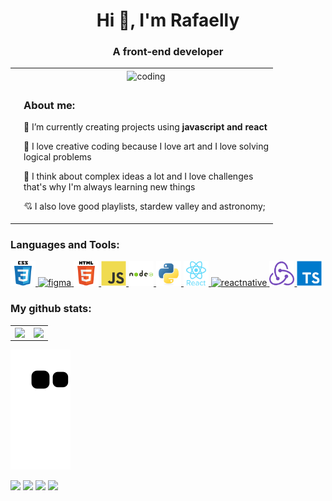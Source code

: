 <h1 align="center">Hi 👋, I'm Rafaelly</h1>
<h3 align="center">A front-end developer </h3>
<center>
  <table>
    <tr>
 <td>
</td>

<td align="center">
<img align="center" alt="coding" width="400" src="https://cdnb.artstation.com/p/assets/images/images/031/653/819/original/pixel-jeff-witch.gif?1604239834">
</td>

</tr>
    <tr>
    <td>
    </td>
      <td>
      <h3 align="left">About me:</h3>
        <p> 🌙 I’m currently creating projects using <b>javascript and react</b> </p>
        <p> 🌟 I love creative coding because I love art and I love solving <br>logical problems </p>
        <p> 🔭 I think about complex ideas a lot and I love challenges <br> that's why I'm always learning new things </p>
        <p> 💘 I also love good playlists, stardew valley and astronomy; </p>
</td>
    </tr>
  </table>
</center>

<h3 align="left">Languages and Tools:</h3>
<p> <a href="https://www.w3schools.com/css/" target="_blank" rel="noreferrer"> <img src="https://raw.githubusercontent.com/devicons/devicon/master/icons/css3/css3-original-wordmark.svg" alt="css3" width="40" height="40"/> </a> </a> <a href="https://www.figma.com/" target="_blank" rel="noreferrer"> <img src="https://www.vectorlogo.zone/logos/figma/figma-icon.svg" alt="figma" width="40" height="40"/> </a> <a href="https://www.w3.org/html/" target="_blank" rel="noreferrer"> <img src="https://raw.githubusercontent.com/devicons/devicon/master/icons/html5/html5-original-wordmark.svg" alt="html5" width="40" height="40"/> </a> <a href="https://developer.mozilla.org/en-US/docs/Web/JavaScript" target="_blank" rel="noreferrer"> <img src="https://raw.githubusercontent.com/devicons/devicon/master/icons/javascript/javascript-original.svg" alt="javascript" width="40" height="40"/> </a> <a href="https://nodejs.org" target="_blank" rel="noreferrer"> <img src="https://raw.githubusercontent.com/devicons/devicon/master/icons/nodejs/nodejs-original-wordmark.svg" alt="nodejs" width="40" height="40"/> </a> 
<a href="https://www.python.org" target="_blank" rel="noreferrer"> <img src="https://raw.githubusercontent.com/devicons/devicon/master/icons/python/python-original.svg" alt="python" width="40" height="40"/> </a> <a href="https://reactjs.org/" target="_blank" rel="noreferrer"> <img src="https://raw.githubusercontent.com/devicons/devicon/master/icons/react/react-original-wordmark.svg" alt="react" width="40" height="40"/> </a> <a href="https://reactnative.dev/" target="_blank" rel="noreferrer"> <img src="https://reactnative.dev/img/header_logo.svg" alt="reactnative" width="40" height="40"/> </a> <a href="https://redux.js.org" target="_blank" rel="noreferrer"> <img src="https://raw.githubusercontent.com/devicons/devicon/master/icons/redux/redux-original.svg" alt="redux" width="40" height="40"/> </a> <a href="https://www.typescriptlang.org/" target="_blank" rel="noreferrer"> <img src="https://raw.githubusercontent.com/devicons/devicon/master/icons/typescript/typescript-original.svg" alt="typescript" width="40" height="40"/> </a> </p>
<h3 align="left">My github stats:</h3>
<center>
  <table>
    <tr>
        <td><img align="center" src="https://github-readme-stats.vercel.app/api?username=moonrafa&show_icons=true&theme=synthwave&include_all_commits=true&count_private=true"/> 
        </td>
        <td><img width="450px" align="center" src="https://github-readme-stats.vercel.app/api/top-langs/?username=moonrafa&layout=compact&theme=synthwave"/>
        </td>

</tr>

  </table>
</center>

 
![Snake animation](https://github.com/moonrafa/moonrafa/blob/output/github-contribution-grid-snake.svg)

[![](https://img.shields.io/badge/linkedin-blue)](https://www.linkedin.com) [![](https://img.shields.io/badge/instagram-ff69b4)](https://www.instagram.com/rafaelly.z) ![](https://img.shields.io/github/followers/moonrafa?style=social) <img src="http://views.whatilearened.today/views/github/moonrafa/views.svg"/>

